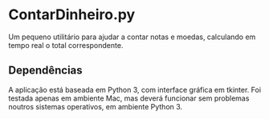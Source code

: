 # ContarDinheiro.py

Um pequeno utilitário para ajudar a contar notas e moedas, calculando em tempo real o total correspondente.

## Dependências

A aplicação está baseada em Python 3, com interface gráfica em tkinter. Foi testada apenas em ambiente Mac, mas deverá funcionar sem problemas noutros sistemas operativos, em ambiente Python 3.

